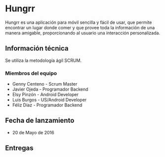# Hungrr

Hungrr es una aplicación para móvil sencilla y fácil de usar, que permite encontrar un lugar donde comer y que provee toda la  información de una manera amigable, proporcionando al usuario una interacción personalizada.

## Información técnica

Se utiliza la metodología ágil SCRUM.

### Miembros del equipo

* Genny Centeno - Scrum Master
* Javier Ojeda - Programador Backend
* Elsy Pinzón - Android Developer
* Luis Burgos - US/Android Developer
* Féliz Díaz - Programador Backend

## Fecha de lanzamiento

* 20 de Mayo de 2016

## Entregas
